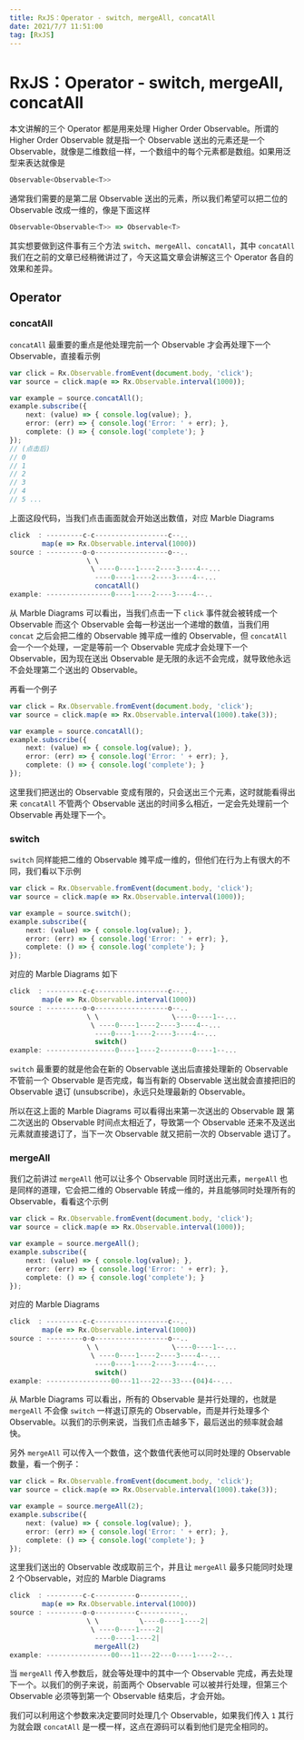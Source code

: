 ```yaml
---
title: RxJS：Operator - switch, mergeAll, concatAll
date: 2021/7/7 11:51:00
tag: [RxJS]
---
```


# RxJS：Operator - switch, mergeAll, concatAll

本文讲解的三个 Operator 都是用来处理 Higher Order Observable。所谓的 Higher Order Observable 就是指一个 Observable 送出的元素还是一个 Observable，就像是二维数组一样，一个数组中的每个元素都是数组。如果用泛型来表达就像是

```typescript
Observable<Observable<T>>
```

通常我们需要的是第二层 Observable 送出的元素，所以我们希望可以把二位的 Observable 改成一维的，像是下面这样

```typescript
Observable<Observable<T>> => Observable<T>
```

其实想要做到这件事有三个方法 `switch`、`mergeAll`、`concatAll`，其中 `concatAll` 我们在之前的文章已经稍微讲过了，今天这篇文章会讲解这三个 Operator 各自的效果和差异。

## Operator

### concatAll

`concatAll` 最重要的重点是他处理完前一个 Observable 才会再处理下一个 Observable，直接看示例

```typescript
var click = Rx.Observable.fromEvent(document.body, 'click');
var source = click.map(e => Rx.Observable.interval(1000));

var example = source.concatAll();
example.subscribe({
    next: (value) => { console.log(value); },
    error: (err) => { console.log('Error: ' + err); },
    complete: () => { console.log('complete'); }
});
// (点击后)
// 0
// 1
// 2
// 3
// 4
// 5 ...
```

上面这段代码，当我们点击画面就会开始送出数值，对应 Marble Diagrams

```typescript
click  : ---------c-c------------------c--.. 
        map(e => Rx.Observable.interval(1000))
source : ---------o-o------------------o--..
                   \ \
                    \ ----0----1----2----3----4--...
                     ----0----1----2----3----4--...
                     concatAll()
example: ----------------0----1----2----3----4--..
```

从 Marble Diagrams 可以看出，当我们点击一下 `click` 事件就会被转成一个 Observable 而这个 Observable 会每一秒送出一个递增的数值，当我们用 `concat` 之后会把二维的 Observable 摊平成一维的 Observable，但 `concatAll` 会一个一个处理，一定是等前一个 Observable 完成才会处理下一个 Observable，因为现在送出 Observable 是无限的永远不会完成，就导致他永远不会处理第二个送出的 Observable。

再看一个例子

```typescript
var click = Rx.Observable.fromEvent(document.body, 'click');
var source = click.map(e => Rx.Observable.interval(1000).take(3));

var example = source.concatAll();
example.subscribe({
    next: (value) => { console.log(value); },
    error: (err) => { console.log('Error: ' + err); },
    complete: () => { console.log('complete'); }
});
```

这里我们把送出的 Observable 变成有限的，只会送出三个元素，这时就能看得出来 `concatAll` 不管两个 Observable 送出的时间多么相近，一定会先处理前一个 Observable 再处理下一个。

### switch

`switch` 同样能把二维的 Observable 摊平成一维的，但他们在行为上有很大的不同，我们看以下示例

```typescript
var click = Rx.Observable.fromEvent(document.body, 'click');
var source = click.map(e => Rx.Observable.interval(1000));

var example = source.switch();
example.subscribe({
    next: (value) => { console.log(value); },
    error: (err) => { console.log('Error: ' + err); },
    complete: () => { console.log('complete'); }
});
```

对应的 Marble Diagrams 如下

```typescript
click  : ---------c-c------------------c--.. 
        map(e => Rx.Observable.interval(1000))
source : ---------o-o------------------o--..
                   \ \                  \----0----1--...
                    \ ----0----1----2----3----4--...
                     ----0----1----2----3----4--...
                     switch()
example: -----------------0----1----2--------0----1--...
```

`switch` 最重要的就是他会在新的 Observable 送出后直接处理新的 Observable 不管前一个 Observable 是否完成，每当有新的 Observable 送出就会直接把旧的 Observable 退订 (unsubscribe)，永远只处理最新的 Observable。

所以在这上面的 Marble Diagrams 可以看得出来第一次送出的 Observable 跟 第二次送出的 Observable 时间点太相近了，导致第一个 Observable 还来不及送出元素就直接退订了，当下一次 Observable 就又把前一次的 Observable 退订了。

### mergeAll

我们之前讲过 `mergeAll` 他可以让多个 Observable 同时送出元素，`mergeAll` 也是同样的道理，它会把二维的 Observable 转成一维的，并且能够同时处理所有的 Observable，看看这个示例

```typescript
var click = Rx.Observable.fromEvent(document.body, 'click');
var source = click.map(e => Rx.Observable.interval(1000));

var example = source.mergeAll();
example.subscribe({
    next: (value) => { console.log(value); },
    error: (err) => { console.log('Error: ' + err); },
    complete: () => { console.log('complete'); }
});
```

对应的 Marble Diagrams

```typescript
click  : ---------c-c------------------c--.. 
        map(e => Rx.Observable.interval(1000))
source : ---------o-o------------------o--..
                   \ \                  \----0----1--...
                    \ ----0----1----2----3----4--...
                     ----0----1----2----3----4--...
                     switch()
example: ----------------00---11---22---33---(04)4--...
```

从 Marble Diagrams 可以看出，所有的 Observable 是并行处理的，也就是 `mergeAll` 不会像 `switch` 一样退订原先的 Observable，而是并行处理多个 Observable。以我们的示例来说，当我们点击越多下，最后送出的频率就会越快。

另外 `mergeAll` 可以传入一个数值，这个数值代表他可以同时处理的 Observable 数量，看一个例子：

```typescript
var click = Rx.Observable.fromEvent(document.body, 'click');
var source = click.map(e => Rx.Observable.interval(1000).take(3));

var example = source.mergeAll(2);
example.subscribe({
    next: (value) => { console.log(value); },
    error: (err) => { console.log('Error: ' + err); },
    complete: () => { console.log('complete'); }
});
```

这里我们送出的 Observable 改成取前三个，并且让 `mergeAll` 最多只能同时处理 2 个Observable，对应的 Marble Diagrams

```typescript
click  : ---------c-c----------o----------.. 
        map(e => Rx.Observable.interval(1000))
source : ---------o-o----------c----------..
                   \ \          \----0----1----2|     
                    \ ----0----1----2|  
                     ----0----1----2|
                     mergeAll(2)
example: ----------------00---11---22---0----1----2--..
```

当 `mergeAll` 传入参数后，就会等处理中的其中一个 Observable 完成，再去处理下一个。以我们的例子来说，前面两个 Observable 可以被并行处理，但第三个 Observable 必须等到第一个 Observable 结束后，才会开始。

我们可以利用这个参数来决定要同时处理几个 Observable，如果我们传入 `1` 其行为就会跟 `concatAll` 是一模一样，这点在源码可以看到他们是完全相同的。


